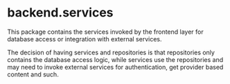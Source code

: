 backend.services
==
This package contains the services invoked by the frontend layer for database access or integration with external services.

The decision of having services and repositories is that repositories only contains the database access logic, while services use the repositories and may need to invoke external services for authentication, get provider based content and such.